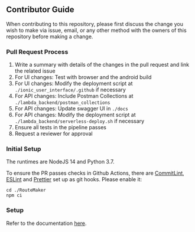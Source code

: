 ## Contributor Guide

When contributing to this repository, please first discuss the change you wish to make via issue, email, or any other method with the owners of this repository before making a change.

### Pull Request Process

1. Write a summary with details of the changes in the pull request and link the related issue
2. For UI changes: Test with browser and the android build
3. For UI changes: Modify the deployment script at `./ionic_user_interface/.github` if necessary
4. For API changes: Include Postman Collections at `./lambda_backend/postman_collections`
5. For API changes: Update swagger UI in `./docs`
6. For API changes: Modify the deployment script at `./lambda_backend/serverless-deploy.sh` if necessary
7. Ensure all tests in the pipeline passes
8. Request a reviewer for approval

### Initial Setup

The runtimes are NodeJS 14 and Python 3.7.

To ensure the PR passes checks in Github Actions, there are [CommitLint](https://github.com/conventional-changelog/commitlint), [ESLint](https://eslint.org/) and [Prettier](https://prettier.io/) set up as git hooks. Please enable it:

```
cd ./RouteMaker
npm ci
```

### Setup

Refer to the documentation [here](docs/README.md).
